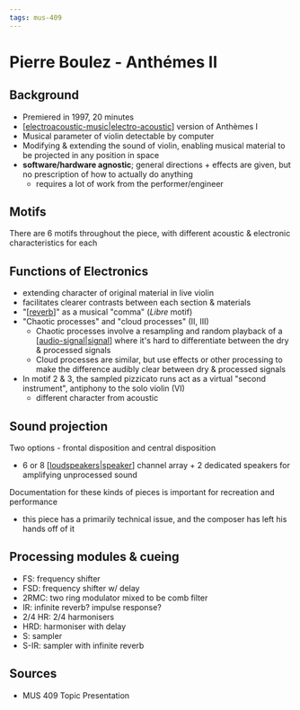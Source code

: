 ```yaml
---
tags: mus-409
---
```


# Pierre Boulez - Anthémes II

## Background

- Premiered in 1997, 20 minutes
- [[electroacoustic-music|electro-acoustic]] version of Anthèmes I
- Musical parameter of violin detectable by computer
- Modifying & extending the sound of violin, enabling musical material to be projected in any position in space
- **software/hardware agnostic**; general directions + effects are given, but no prescription of how to actually do anything
  - requires a lot of work from the performer/engineer

## Motifs

There are 6 motifs throughout the piece, with different acoustic & electronic characteristics for each

## Functions of Electronics

- extending character of original material in live violin
- facilitates clearer contrasts between each section & materials
- "[[reverb]]" as a musical "comma" (_Libre_ motif)
- "Chaotic processes" and "cloud processes" (II, III)
  - Chaotic processes involve a resampling and random playback of a [[audio-signal|signal]] where it's hard to differentiate between the dry & processed signals
  - Cloud processes are similar, but use effects or other processing to make the difference audibly clear between dry & processed signals
- In motif 2 & 3, the sampled pizzicato runs act as a virtual "second instrument", antiphony to the solo violin (VI)
  - different character from acoustic

## Sound projection

Two options - frontal disposition and central disposition

- 6 or 8 [[loudspeakers|speaker]] channel array + 2 dedicated speakers for amplifying unprocessed sound

Documentation for these kinds of pieces is important for recreation and performance

- this piece has a primarily technical issue, and the composer has left his hands off of it

## Processing modules & cueing

- FS: frequency shifter
- FSD: frequency shifter w/ delay
- 2RMC: two ring modulator mixed to be comb filter
- IR: infinite reverb? impulse response?
- 2/4 HR: 2/4 harmonisers
- HRD: harmoniser with delay
- S: sampler
- S-IR: sampler with infinite reverb

## Sources

- MUS 409 Topic Presentation

[//begin]: # "Autogenerated link references for markdown compatibility"
[electroacoustic-music|electro-acoustic]: electroacoustic-music "Electroacoustic Music"
[reverb]: reverb "Reverb"
[audio-signal|signal]: audio-signal "Audio Signal"
[loudspeakers|speaker]: loudspeakers "Loudspeakers"
[//end]: # "Autogenerated link references"
